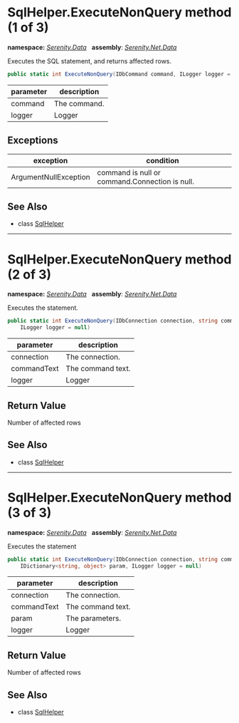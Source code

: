 # SqlHelper.ExecuteNonQuery method (1 of 3)
**namespace:** *[Serenity.Data](../../README.md#serenity.data-namespace)*   **assembly**: *[Serenity.Net.Data](../../README.md)*

Executes the SQL statement, and returns affected rows.

```csharp
public static int ExecuteNonQuery(IDbCommand command, ILogger logger = null)
```

| parameter | description |
| --- | --- |
| command | The command. |
| logger | Logger |

## Exceptions

| exception | condition |
| --- | --- |
| ArgumentNullException | command is null or command.Connection is null. |

## See Also

* class [SqlHelper](../SqlHelper.md)

---

# SqlHelper.ExecuteNonQuery method (2 of 3)
**namespace:** *[Serenity.Data](../../README.md#serenity.data-namespace)*   **assembly**: *[Serenity.Net.Data](../../README.md)*

Executes the statement.

```csharp
public static int ExecuteNonQuery(IDbConnection connection, string commandText, 
    ILogger logger = null)
```

| parameter | description |
| --- | --- |
| connection | The connection. |
| commandText | The command text. |
| logger | Logger |

## Return Value

Number of affected rows

## See Also

* class [SqlHelper](../SqlHelper.md)

---

# SqlHelper.ExecuteNonQuery method (3 of 3)
**namespace:** *[Serenity.Data](../../README.md#serenity.data-namespace)*   **assembly**: *[Serenity.Net.Data](../../README.md)*

Executes the statement

```csharp
public static int ExecuteNonQuery(IDbConnection connection, string commandText, 
    IDictionary<string, object> param, ILogger logger = null)
```

| parameter | description |
| --- | --- |
| connection | The connection. |
| commandText | The command text. |
| param | The parameters. |
| logger | Logger |

## Return Value

Number of affected rows

## See Also

* class [SqlHelper](../SqlHelper.md)